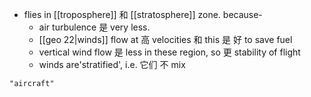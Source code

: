 - flies in [[troposphere]] 和 [[stratosphere]] zone. because-
	 - air turbulence 是 very less.
	 - [[geo 22|winds]] flow at 高 velocities 和 this 是 好 to save fuel
	 - vertical wind flow 是 less in these region, so 更 stability of flight
	 - winds are'stratified', i.e. 它们 不 mix

```query
"aircraft"
```